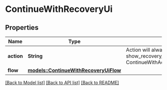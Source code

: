 # ContinueWithRecoveryUi

## Properties

Name | Type | Description | Notes
------------ | ------------- | ------------- | -------------
**action** | **String** | Action will always be `show_recovery_ui` show_recovery_ui ContinueWithActionShowRecoveryUIString | 
**flow** | [**models::ContinueWithRecoveryUiFlow**](continueWithRecoveryUiFlow.md) |  | 

[[Back to Model list]](../README.md#documentation-for-models) [[Back to API list]](../README.md#documentation-for-api-endpoints) [[Back to README]](../README.md)


